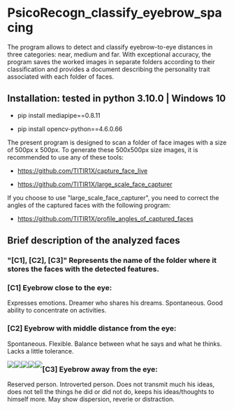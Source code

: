 # PsicoRecogn_classify_eyebrow_spacing
The program allows to detect and classify eyebrow-to-eye distances in three categories: near, medium and far. With exceptional accuracy, the program saves the worked images in separate folders according to their classification and provides a document describing the personality trait associated with each folder of faces.

## Installation: tested in python 3.10.0 | Windows 10

- pip install mediapipe==0.8.11

- pip install opencv-python==4.6.0.66


The present program is designed to scan a folder of face images with a size of 500px x 500px. To generate these 500x500px size images, it is recommended to use any of these tools:
- https://github.com/TITIR1X/capture_face_live

- https://github.com/TITIR1X/large_scale_face_capturer

If you choose to use "large_scale_face_capturer", you need to correct the angles of the captured faces with the following program:

- https://github.com/TITIR1X/profile_angles_of_captured_faces

## Brief description of the analyzed faces
### "[C1], [C2], [C3]" Represents the name of the folder where it stores the faces with the detected features.

### [C1] Eyebrow close to the eye:
Expresses emotions.
Dreamer who shares his dreams.
Spontaneous.
Good ability to concentrate on activities.

### [C2] Eyebrow with middle distance from the eye:
Spontaneous.
Flexible.
Balance between what he says and what he thinks.
Lacks a little tolerance.
<div style="width:100px height:100px;">
  <img src="https://i.ibb.co/P6PJtXm/0-85-rostro-2160.jpg" style="float:left;">
  <img src="https://i.ibb.co/1vFfDdk/0-8-rostro-436.jpg" style="float:left;">
  <img src="https://i.ibb.co/XZgCLwb/0-8-rostro-746.jpg" style="float:left;">
  <img src="https://i.ibb.co/4465KLR/0-82-rostro-959.jpg" style="float:left;">
  <img src="https://i.ibb.co/vHjDTPp/0-82-rostro-2086.jpg" style="float:left;">
</div>

### [C3] Eyebrow away from the eye:
Reserved person.
Introverted person.
Does not transmit much his ideas, does not tell the things he did or did not do, keeps his ideas/thoughts to himself more.
May show dispersion, reverie or distraction.
